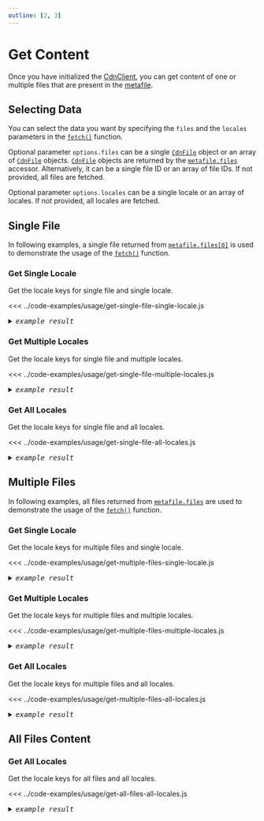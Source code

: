 ```yaml
---
outline: [2, 3]
---
```


# Get Content

Once you have initialized the [CdnClient](../reference/client-api.md#constructor), you can get content of one or multiple files that are present in
the [metafile](../get-started/metafile.md).

## Selecting Data

You can select the data you want by specifying the `files` and the `locales` parameters in the [`fetch()`](../reference/client-api.md#fetch-options) function.

Optional parameter `options.files` can be a single [`CdnFile`](../reference/types.md#cdnfile) object or an array of [`CdnFile`](../reference/types.md#cdnfile)
objects. [`CdnFile`](../reference/types.md#cdnfile) objects are returned by the [`metafile.files`](../reference/client-api.md#metafile-files) accessor. Alternatively, it can be a single file ID or an array of file
IDs. If not provided, all files are fetched.

Optional parameter `options.locales` can be a single locale or an array of locales. If not provided, all locales are fetched.

## Single File

In following examples, a single file returned from [`metafile.files[0]`](../reference/client-api.md#metafile-files) is used to demonstrate the usage of the [`fetch()`](../reference/client-api.md#fetch-options)
function.

### Get Single Locale

Get the locale keys for single file and single locale.

<<< ../code-examples/usage/get-single-file-single-locale.js

<details><summary><i><samp>example result</samp></i></summary>

<<< ../code-examples/usage/results/get-single-file-single-locale.js

</details>

### Get Multiple Locales

Get the locale keys for single file and multiple locales.

<<< ../code-examples/usage/get-single-file-multiple-locales.js

<details><summary><i><samp>example result</samp></i></summary>

<<< ../code-examples/usage/results/get-single-file-multiple-locales.js

</details>

### Get All Locales

Get the locale keys for single file and all locales.

<<< ../code-examples/usage/get-single-file-all-locales.js

<details><summary><i><samp>example result</samp></i></summary>

<<< ../code-examples/usage/results/get-single-file-all-locales.js

</details>

## Multiple Files

In following examples, all files returned from [`metafile.files`](../reference/client-api.md#metafile-files) are used to demonstrate the usage of the [`fetch()`](../reference/client-api.md#fetch-options) function.

### Get Single Locale

Get the locale keys for multiple files and single locale.

<<< ../code-examples/usage/get-multiple-files-single-locale.js

<details><summary><i><samp>example result</samp></i></summary>

<<< ../code-examples/usage/results/get-multiple-files-single-locale.js

</details>

### Get Multiple Locales

Get the locale keys for multiple files and multiple locales.

<<< ../code-examples/usage/get-multiple-files-multiple-locales.js

<details><summary><i><samp>example result</samp></i></summary>

<<< ../code-examples/usage/results/get-multiple-files-multiple-locales.js

</details>

### Get All Locales

Get the locale keys for multiple files and all locales.

<<< ../code-examples/usage/get-multiple-files-all-locales.js

<details><summary><i><samp>example result</samp></i></summary>

<<< ../code-examples/usage/results/get-multiple-files-all-locales.js

</details>

## All Files Content

### Get All Locales

Get the locale keys for all files and all locales.

<<< ../code-examples/usage/get-all-files-all-locales.js

<details><summary><i><samp>example result</samp></i></summary>

<<< ../code-examples/usage/results/get-all-files-all-locales.js

</details>
